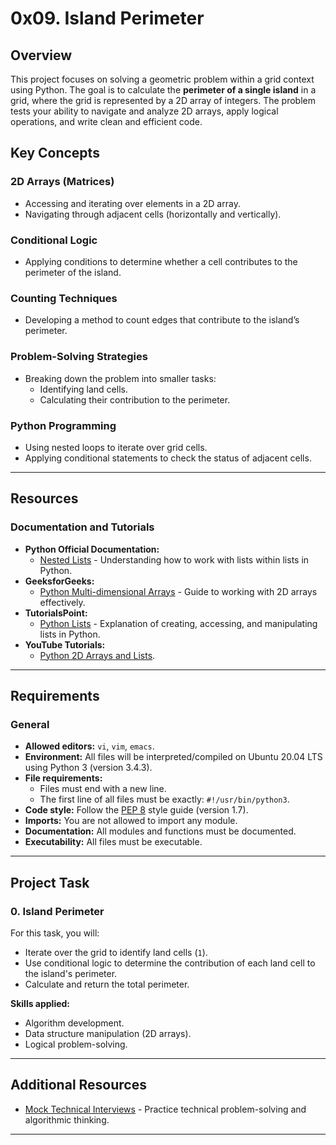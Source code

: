 # 0x09. Island Perimeter

## Overview
This project focuses on solving a geometric problem within a grid context using Python. The goal is to calculate the **perimeter of a single island** in a grid, where the grid is represented by a 2D array of integers. The problem tests your ability to navigate and analyze 2D arrays, apply logical operations, and write clean and efficient code.

## Key Concepts

### 2D Arrays (Matrices)
- Accessing and iterating over elements in a 2D array.
- Navigating through adjacent cells (horizontally and vertically).

### Conditional Logic
- Applying conditions to determine whether a cell contributes to the perimeter of the island.

### Counting Techniques
- Developing a method to count edges that contribute to the island’s perimeter.

### Problem-Solving Strategies
- Breaking down the problem into smaller tasks:
  - Identifying land cells.
  - Calculating their contribution to the perimeter.

### Python Programming
- Using nested loops to iterate over grid cells.
- Applying conditional statements to check the status of adjacent cells.

---

## Resources

### Documentation and Tutorials
- **Python Official Documentation:**
  - [Nested Lists](https://docs.python.org/3/tutorial/datastructures.html#nested-lists) - Understanding how to work with lists within lists in Python.
- **GeeksforGeeks:**
  - [Python Multi-dimensional Arrays](https://www.geeksforgeeks.org/python-using-2d-arrays-lists/) - Guide to working with 2D arrays effectively.
- **TutorialsPoint:**
  - [Python Lists](https://www.tutorialspoint.com/python/python_lists.htm) - Explanation of creating, accessing, and manipulating lists in Python.
- **YouTube Tutorials:**
  - [Python 2D Arrays and Lists](https://www.youtube.com/watch?v=aNzepGawwCI).

---

## Requirements

### General
- **Allowed editors:** `vi`, `vim`, `emacs`.
- **Environment:** All files will be interpreted/compiled on Ubuntu 20.04 LTS using Python 3 (version 3.4.3).
- **File requirements:**
  - Files must end with a new line.
  - The first line of all files must be exactly: `#!/usr/bin/python3`.
- **Code style:** Follow the [PEP 8](https://pep8.org/) style guide (version 1.7).
- **Imports:** You are not allowed to import any module.
- **Documentation:** All modules and functions must be documented.
- **Executability:** All files must be executable.

---

## Project Task

### 0. Island Perimeter
For this task, you will:
- Iterate over the grid to identify land cells (`1`).
- Use conditional logic to determine the contribution of each land cell to the island's perimeter.
- Calculate and return the total perimeter.

**Skills applied:**
- Algorithm development.
- Data structure manipulation (2D arrays).
- Logical problem-solving.

---

## Additional Resources
- [Mock Technical Interviews](https://www.youtube.com/watch?v=fFgEM6CMQc4) - Practice technical problem-solving and algorithmic thinking.

---